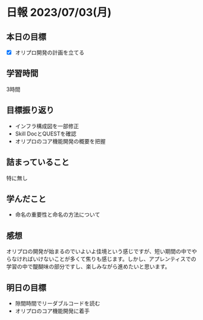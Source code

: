 # 日報 2023/07/03(月)

## 本日の目標
- [x] オリプロ開発の計画を立てる

## 学習時間
3時間

## 目標振り返り
- インフラ構成図を一部修正
- Skill DocとQUESTを確認
- オリプロのコア機能開発の概要を把握

## 詰まっていること
特に無し

## 学んだこと
- 命名の重要性と命名の方法について

## 感想
オリプロの開発が始まるのでいよいよ佳境という感じですが、短い期間の中でやらなければいけないことが多くて焦りも感じます。しかし、アプレンティスでの学習の中で醍醐味の部分ですし、楽しみながら進めたいと思います。

## 明日の目標
- 隙間時間でリーダブルコードを読む
- オリプロのコア機能開発に着手
